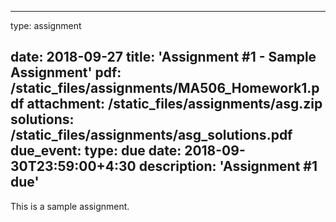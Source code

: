 
---
type: assignment
<!--date: 2018-09-26T4:00:00+4:30-->
date: 2018-09-27
title: 'Assignment #1 - Sample Assignment'
pdf: /static_files/assignments/MA506_Homework1.pdf
attachment: /static_files/assignments/asg.zip
solutions: /static_files/assignments/asg_solutions.pdf
due_event: 
    type: due
    date: 2018-09-30T23:59:00+4:30
    description: 'Assignment #1 due'
---
This is a sample assignment.

